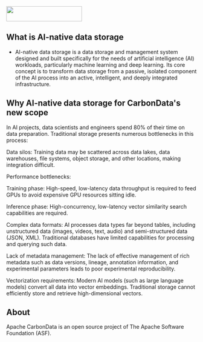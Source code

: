 <!--
    Licensed to the Apache Software Foundation (ASF) under one or more
    contributor license agreements.  See the NOTICE file distributed with
    this work for additional information regarding copyright ownership.
    The ASF licenses this file to you under the Apache License, Version 2.0
    (the "License"); you may not use this file except in compliance with
    the License.  You may obtain a copy of the License at

      http://www.apache.org/licenses/LICENSE-2.0
    
    Unless required by applicable law or agreed to in writing, software
    distributed under the License is distributed on an "AS IS" BASIS,
    WITHOUT WARRANTIES OR CONDITIONS OF ANY KIND, either express or implied.
    See the License for the specific language governing permissions and
    limitations under the License.
-->

<img src="/docs/images/CarbonData_logo.png" width="200" height="40">


## What is AI-native data storage

* AI-native data storage is a data storage and management system designed and built specifically for the needs of artificial intelligence (AI) workloads, particularly machine learning and deep learning. Its core concept is to transform data storage from a passive, isolated component of the AI ​​process into an active, intelligent, and deeply integrated infrastructure.

## Why AI-native data storage for CarbonData's new scope

In AI projects, data scientists and engineers spend 80% of their time on data preparation. Traditional storage presents numerous bottlenecks in this process:

Data silos: Training data may be scattered across data lakes, data warehouses, file systems, object storage, and other locations, making integration difficult.

Performance bottlenecks:

Training phase: High-speed, low-latency data throughput is required to feed GPUs to avoid expensive GPU resources sitting idle.

Inference phase: High-concurrency, low-latency vector similarity search capabilities are required.

Complex data formats: AI processes data types far beyond tables, including unstructured data (images, videos, text, audio) and semi-structured data (JSON, XML). Traditional databases have limited capabilities for processing and querying such data.

Lack of metadata management: The lack of effective management of rich metadata such as data versions, lineage, annotation information, and experimental parameters leads to poor experimental reproducibility.

Vectorization requirements: Modern AI models (such as large language models) convert all data into vector embeddings. Traditional storage cannot efficiently store and retrieve high-dimensional vectors.
  

## About
Apache CarbonData is an open source project of The Apache Software Foundation (ASF).

